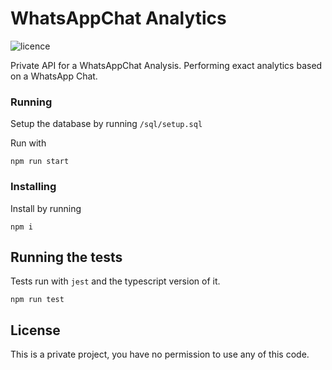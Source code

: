 # WhatsAppChat Analytics

![licence](https://img.shields.io/badge/licence-PRIVATE-orange.svg)

Private API for a WhatsAppChat Analysis. Performing exact analytics based on a WhatsApp Chat.

### Running

Setup the database by running ``/sql/setup.sql``

Run with 
````
npm run start
````

### Installing

Install by running 

```
npm i
```


## Running the tests

Tests run with ``jest`` and the typescript version of it.

````
npm run test
````

## License

This is a private project, you have no permission to use any of this code.
